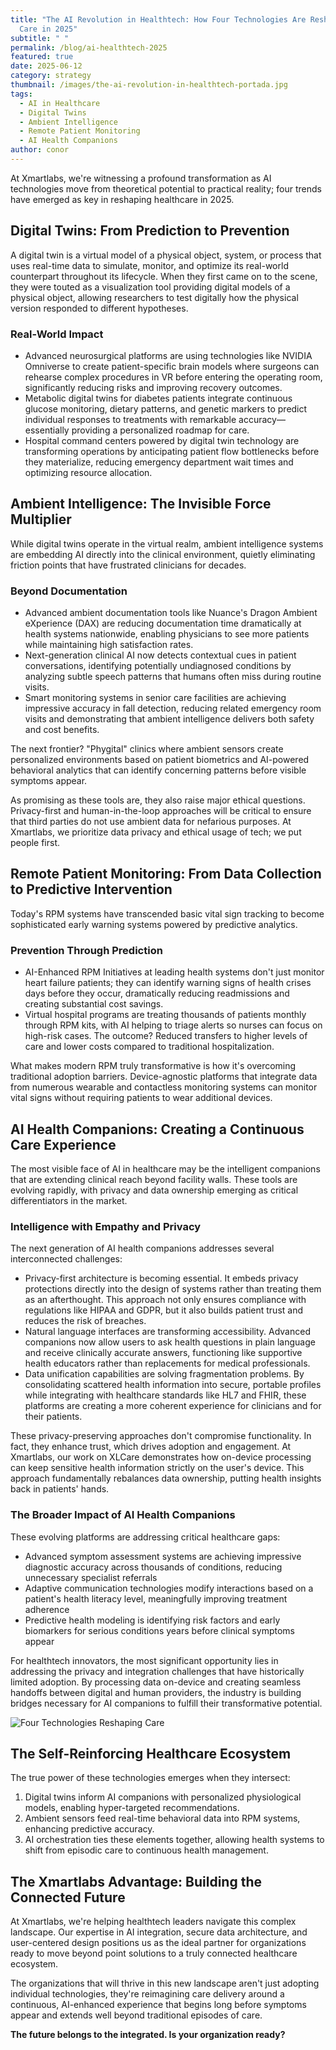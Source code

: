 ```yaml
---
title: "The AI Revolution in Healthtech: How Four Technologies Are Reshaping
  Care in 2025"
subtitle: " "
permalink: /blog/ai-healthtech-2025
featured: true
date: 2025-06-12
category: strategy
thumbnail: /images/the-ai-revolution-in-healthtech-portada.jpg
tags:
  - AI in Healthcare
  - Digital Twins
  - Ambient Intelligence
  - Remote Patient Monitoring
  - AI Health Companions
author: conor
---
```

At Xmartlabs, we're witnessing a profound transformation as AI technologies move from theoretical potential to practical reality; four trends have emerged as key in reshaping healthcare in 2025.

## Digital Twins: From Prediction to Prevention

A digital twin is a virtual model of a physical object, system, or process that uses real-time data to simulate, monitor, and optimize its real-world counterpart throughout its lifecycle. When they first came on to the scene, they were touted as a visualization tool providing digital models of a physical object, allowing researchers to test digitally how the physical version responded to different hypotheses.

### Real-World Impact

* Advanced neurosurgical platforms are using technologies like NVIDIA Omniverse to create patient-specific brain models where surgeons can rehearse complex procedures in VR before entering the operating room, significantly reducing risks and improving recovery outcomes.
* Metabolic digital twins for diabetes patients integrate continuous glucose monitoring, dietary patterns, and genetic markers to predict individual responses to treatments with remarkable accuracy—essentially providing a personalized roadmap for care.
* Hospital command centers powered by digital twin technology are transforming operations by anticipating patient flow bottlenecks before they materialize, reducing emergency department wait times and optimizing resource allocation.

## Ambient Intelligence: The Invisible Force Multiplier

While digital twins operate in the virtual realm, ambient intelligence systems are embedding AI directly into the clinical environment, quietly eliminating friction points that have frustrated clinicians for decades.

### Beyond Documentation

* Advanced ambient documentation tools like Nuance's Dragon Ambient eXperience (DAX) are reducing documentation time dramatically at health systems nationwide, enabling physicians to see more patients while maintaining high satisfaction rates.
* Next-generation clinical AI now detects contextual cues in patient conversations, identifying potentially undiagnosed conditions by analyzing subtle speech patterns that humans often miss during routine visits.
* Smart monitoring systems in senior care facilities are achieving impressive accuracy in fall detection, reducing related emergency room visits and demonstrating that ambient intelligence delivers both safety and cost benefits.

The next frontier? "Phygital" clinics where ambient sensors create personalized environments based on patient biometrics and AI-powered behavioral analytics that can identify concerning patterns before visible symptoms appear.

As promising as these tools are, they also raise major ethical questions. Privacy-first and human-in-the-loop approaches will be critical to ensure that third parties do not use ambient data for nefarious purposes. At Xmartlabs, we prioritize data privacy and ethical usage of tech; we put people first.

## Remote Patient Monitoring: From Data Collection to Predictive Intervention

Today's RPM systems have transcended basic vital sign tracking to become sophisticated early warning systems powered by predictive analytics.

### Prevention Through Prediction

* AI-Enhanced RPM Initiatives at leading health systems don't just monitor heart failure patients; they can identify warning signs of health crises days before they occur, dramatically reducing readmissions and creating substantial cost savings.
* Virtual hospital programs are treating thousands of patients monthly through RPM kits, with AI helping to triage alerts so nurses can focus on high-risk cases. The outcome? Reduced transfers to higher levels of care and lower costs compared to traditional hospitalization.

What makes modern RPM truly transformative is how it's overcoming traditional adoption barriers. Device-agnostic platforms that integrate data from numerous wearable and contactless monitoring systems can monitor vital signs without requiring patients to wear additional devices.

## AI Health Companions: Creating a Continuous Care Experience

The most visible face of AI in healthcare may be the intelligent companions that are extending clinical reach beyond facility walls. These tools are evolving rapidly, with privacy and data ownership emerging as critical differentiators in the market.

### Intelligence with Empathy and Privacy

The next generation of AI health companions addresses several interconnected challenges:

* Privacy-first architecture is becoming essential. It embeds privacy protections directly into the design of systems rather than treating them as an afterthought. This approach not only ensures compliance with regulations like HIPAA and GDPR, but it also builds patient trust and reduces the risk of breaches. 
* Natural language interfaces are transforming accessibility. Advanced companions now allow users to ask health questions in plain language and receive clinically accurate answers, functioning like supportive health educators rather than replacements for medical professionals.
* Data unification capabilities are solving fragmentation problems. By consolidating scattered health information into secure, portable profiles while integrating with healthcare standards like HL7 and FHIR, these platforms are creating a more coherent experience for clinicians and for their patients.

These privacy-preserving approaches don't compromise functionality. In fact, they enhance trust, which drives adoption and engagement. At Xmartlabs, our work on XLCare demonstrates how on-device processing can keep sensitive health information strictly on the user's device. This approach fundamentally rebalances data ownership, putting health insights back in patients' hands.

### The Broader Impact of AI Health Companions

These evolving platforms are addressing critical healthcare gaps:

* Advanced symptom assessment systems are achieving impressive diagnostic accuracy across thousands of conditions, reducing unnecessary specialist referrals
* Adaptive communication technologies modify interactions based on a patient's health literacy level, meaningfully improving treatment adherence
* Predictive health modeling is identifying risk factors and early biomarkers for serious conditions years before clinical symptoms appear

For healthtech innovators, the most significant opportunity lies in addressing the privacy and integration challenges that have historically limited adoption. By processing data on-device and creating seamless handoffs between digital and human providers, the industry is building bridges necessary for AI companions to fulfill their transformative potential.

![Four Technologies Reshaping Care ](/images/ai-revolution-in-healthtech-4-forces.png)

## The Self-Reinforcing Healthcare Ecosystem

The true power of these technologies emerges when they intersect:

1. Digital twins inform AI companions with personalized physiological models, enabling hyper-targeted recommendations.
2. Ambient sensors feed real-time behavioral data into RPM systems, enhancing predictive accuracy.
3. AI orchestration ties these elements together, allowing health systems to shift from episodic care to continuous health management.

## The Xmartlabs Advantage: Building the Connected Future

At Xmartlabs, we're helping healthtech leaders navigate this complex landscape. Our expertise in AI integration, secure data architecture, and user-centered design positions us as the ideal partner for organizations ready to move beyond point solutions to a truly connected healthcare ecosystem.

The organizations that will thrive in this new landscape aren't just adopting individual technologies, they're reimagining care delivery around a continuous, AI-enhanced experience that begins long before symptoms appear and extends well beyond traditional episodes of care.

**The future belongs to the integrated. Is your organization ready?**